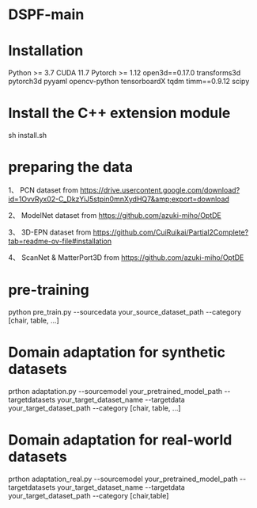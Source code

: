 # DSPF-main

# Installation
Python >= 3.7
CUDA 11.7
Pytorch >= 1.12
open3d==0.17.0
transforms3d
pytorch3d
pyyaml
opencv-python
tensorboardX
tqdm
timm==0.9.12
scipy

# Install the C++ extension module
sh install.sh

# preparing the data
1、 PCN dataset from https://drive.usercontent.google.com/download?id=1OvvRyx02-C_DkzYiJ5stpin0mnXydHQ7&amp;export=download

2、 ModelNet dataset from https://github.com/azuki-miho/OptDE

3、 3D-EPN dataset from https://github.com/CuiRuikai/Partial2Complete?tab=readme-ov-file#installation

4、 ScanNet & MatterPort3D from https://github.com/azuki-miho/OptDE

# pre-training
python pre_train.py --sourcedata your_source_dataset_path --category [chair, table, ...]

# Domain adaptation for synthetic datasets
prthon adaptation.py --sourcemodel your_pretrained_model_path --targetdatasets your_target_dataset_name --targetdata your_target_dataset_path --category [chair, table, ...]

# Domain adaptation for real-world datasets
prthon adaptation_real.py --sourcemodel your_pretrained_model_path --targetdatasets your_target_dataset_name --targetdata your_target_dataset_path --category [chair,table]
